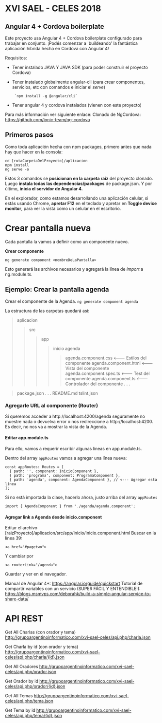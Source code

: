 

# XVI SAEL - CELES 2018 
## Angular 4 + Cordova boilerplate


Este proyecto usa Angular 4 + Cordova boilerplate configurado para trabajar en conjunto. ¡Podés comenzar a 'buildeando' la fantástica aplicación híbrida hecha en Cordova con Angular 4!

Requisitos:

 - Tener instalado JAVA Y JAVA SDK (para poder construir el proyecto Cordova)
- Tener instalado globalmente angular-cli (para crear componentes, servicios, etc con comandos e iniciar el *serve*)

       `npm install -g @angular/cli`

- Tener angular 4 y cordova instalados (vienen con este proyecto)

Para más información ver siguiente enlace:
Clonado de NgCordova: https://github.com/ionic-team/ng-cordova

## Primeros pasos
Como toda aplicación hecha con npm packages, primero antes que nada hay que hacer en la consola: 

    cd [rutaCarpetaDelProyecto]/aplicacion
    npm install
    ng serve -o
    
Estos 3 comandos se **posicionan en la carpeta raíz** del proyecto clonado.
Luego **instala todas las dependencias/packages** de package.json.
Y por último, **inicia el servidor de Angular 4.**

En el explorador, como estamos desarrollando una aplicación celular, si estás usando Chrome, **apretar F12** en el teclado y apretar en **Toggle device monitor**, para ver la vista como un celular en el escritorio.


# Crear pantalla nueva
Cada pantalla la vamos a definir como un componente nuevo.

**Crear componente**

    ng generate component <nombreDeLaPantalla>
   
   Esto generará las archivos necesarios y agregará la línea de *import* a ng.module.ts.
## Ejemplo: Crear la pantalla agenda
   Crear el componente de la Agenda.
  `ng generate component agenda`  

La estructura de las carpetas quedará así:
> aplicacion
>> src
> >> app
>>>> inicio
>>>> agenda
>>>>> agenda.component.css <--- Estilos del componente
      agenda.component.html <--- Vista del componente
      agenda.component.spec.ts <--- Test del componente
      agenda.component.ts <--- Controlador del componente
>.
>.
>.

> package.json
> .
> .
> .
> README.md
> tslint.json
> 
### Agregarle URL al componente (Router)
Si queremos acceder a http://localhost:4200/agenda seguramente no muestre nada o devuelva error o nos redireccione a http://localhost:4200. Es decir, no nos va a mostrar la vista de la Agenda.
#### Editar app.module.ts
Para ello, vamos a requerir escribir algunas líneas en app.module.ts.

Dentro del array `appRoutes` vamos a agregar una línea nueva:

    const appRoutes: Routes = [
      { path: '', component: InicioComponent },
      { path: 'programa', component: ProgramaComponent },
      { path: 'agenda', component: AgendaComponent }, // <--- Agregar esta línea
    ];

Si no está importada la clase, hacerlo ahora, justo arriba del array `appRoutes`

    import { AgendaComponent } from './agenda/agenda.component';

#### Agregar link a Agenda desde inicio.component
Editar el archivo [raizProyecto]/aplicacion/src/app/inicio/inicio.component.html
Buscar en la línea 39:

    <a href="#pagetwo">
Y cambiar por 

    <a routerLink="/agenda">

Guardar y ver en el navegador.


Manual de Angular 4+: https://angular.io/guide/quickstart
Tutorial de compartir variables con un servicio (SUPER FÁCIL Y ENTENDIBLE!): https://blogs.msmvps.com/deborahk/build-a-simple-angular-service-to-share-data/


# API REST

Get All Charlas (con orador y tema)
http://grupoargentinoinformatico.com/xvi-sael-celes/api.php/charla.json

Get Charla by id (con orador y tema)
http://grupoargentinoinformatico.com/xvi-sael-celes/api.php/charla/{id}.json


Get All Oradores
http://grupoargentinoinformatico.com/xvi-sael-celes/api.php/orador.json

Get Orador by id
http://grupoargentinoinformatico.com/xvi-sael-celes/api.php/orador/{id}.json


Get All Temas
http://grupoargentinoinformatico.com/xvi-sael-celes/api.php/tema.json

Get Tema by id
http://grupoargentinoinformatico.com/xvi-sael-celes/api.php/tema/{id}.json